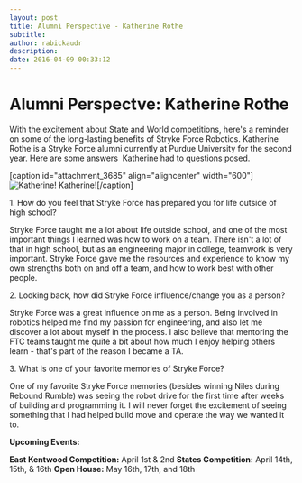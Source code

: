 ```yaml
---
layout: post
title: Alumni Perspective - Katherine Rothe
subtitle:
author: rabickaudr
description:
date: 2016-04-09 00:33:12
---
```


# Alumni Perspectve: Katherine Rothe

With the excitement about State and World competitions, here's a reminder on some of the long-lasting benefits of Stryke Force Robotics. Katherine Rothe is a Stryke Force alumni currently at Purdue University for the second year. Here are some answers  Katherine had to questions posed.

[caption id="attachment_3685" align="aligncenter" width="600"]![Katherine!](/wp-content/uploads/2016/04/20160408_162224.jpg) Katherine![/caption]

1\. How do you feel that Stryke Force has prepared you for life outside of high school?

Stryke Force taught me a lot about life outside school, and one of the most important things I learned was how to work on a team. There isn't a lot of that in high school, but as an engineering major in college, teamwork is very important. Stryke Force gave me the resources and experience to know my own strengths both on and off a team, and how to work best with other people.

2\. Looking back, how did Stryke Force influence/change you as a person?

Stryke Force was a great influence on me as a person. Being involved in robotics helped me find my passion for engineering, and also let me discover a lot about myself in the process. I also believe that mentoring the FTC teams taught me quite a bit about how much I enjoy helping others learn - that's part of the reason I became a TA.

3\. What is one of your favorite memories of Stryke Force?

One of my favorite Stryke Force memories (besides winning Niles during Rebound Rumble) was seeing the robot drive for the first time after weeks of building and programming it. I will never forget the excitement of seeing something that I had helped build move and operate the way we wanted it to.

**Upcoming Events:**

**East Kentwood Competition:** April 1st & 2nd **States Competition:** April 14th, 15th, & 16th **Open House:** May 16th, 17th, and 18th
